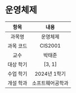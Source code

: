 # 운영체제
| 항목 | 내용 |
| :-: | :-: |
| 과목명 | 운영체제 |
| 과목 코드 | CIS2001 |
| 교수 | 박태준 |
| 대상 학기 | [3, 1] |
| 수업 학기 | 2024년 1학기 |
| 개설 학과 | 소프트웨어공학과 |
